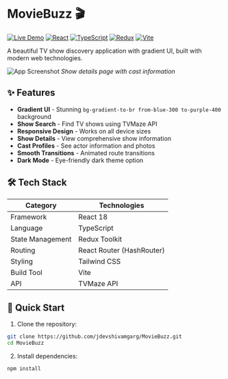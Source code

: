 # MovieBuzz 🎬

[![Live Demo](https://img.shields.io/badge/demo-live-green.svg)](https://jdevshivamgarg.github.io/MovieBuzz/)
[![React](https://img.shields.io/badge/react-%2320232a.svg?logo=react)](https://reactjs.org/)
[![TypeScript](https://img.shields.io/badge/typescript-%23007ACC.svg?logo=typescript)](https://www.typescriptlang.org/)
[![Redux](https://img.shields.io/badge/redux-%23593d88.svg?logo=redux)](https://redux.js.org/)
[![Vite](https://img.shields.io/badge/vite-%23646CFF.svg?logo=vite)](https://vitejs.dev/)

A beautiful TV show discovery application with gradient UI, built with modern web technologies.

![App Screenshot](https://i.imgur.com/JqYeZ5l.png)
*Show details page with cast information*

## ✨ Features

- **Gradient UI** - Stunning `bg-gradient-to-br from-blue-300 to-purple-400` background
- **Show Search** - Find TV shows using TVMaze API
- **Responsive Design** - Works on all device sizes
- **Show Details** - View comprehensive show information
- **Cast Profiles** - See actor information and photos
- **Smooth Transitions** - Animated route transitions
- **Dark Mode** - Eye-friendly dark theme option

## 🛠️ Tech Stack

| Category        | Technologies                          |
|-----------------|---------------------------------------|
| Framework       | React 18                              |
| Language        | TypeScript                            |
| State Management| Redux Toolkit                         |
| Routing         | React Router (HashRouter)             |
| Styling         | Tailwind CSS                          |
| Build Tool      | Vite                                  |
| API             | TVMaze API                            |

## 🚀 Quick Start

1. Clone the repository:
```bash
git clone https://github.com/jdevshivamgarg/MovieBuzz.git
cd MovieBuzz
```
2. Install dependencies:

```bash
npm install
```
